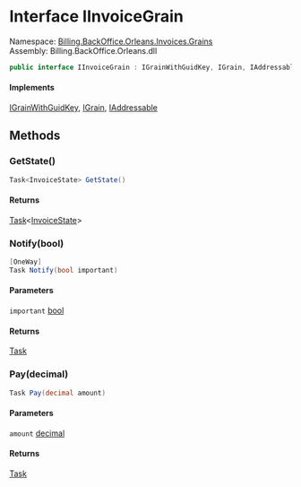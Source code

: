 # <a id="Billing_BackOffice_Orleans_Invoices_Grains_IInvoiceGrain"></a> Interface IInvoiceGrain

Namespace: [Billing.BackOffice.Orleans.Invoices.Grains](Billing.BackOffice.Orleans.Invoices.Grains.md)  
Assembly: Billing.BackOffice.Orleans.dll  

```csharp
public interface IInvoiceGrain : IGrainWithGuidKey, IGrain, IAddressable
```

#### Implements

[IGrainWithGuidKey](https://learn.microsoft.com/dotnet/api/orleans.igrainwithguidkey), 
[IGrain](https://learn.microsoft.com/dotnet/api/orleans.igrain), 
[IAddressable](https://learn.microsoft.com/dotnet/api/orleans.runtime.iaddressable)

## Methods

### <a id="Billing_BackOffice_Orleans_Invoices_Grains_IInvoiceGrain_GetState"></a> GetState\(\)

```csharp
Task<InvoiceState> GetState()
```

#### Returns

 [Task](https://learn.microsoft.com/dotnet/api/system.threading.tasks.task\-1)<[InvoiceState](Billing.BackOffice.Orleans.Invoices.Grains.InvoiceState.md)\>

### <a id="Billing_BackOffice_Orleans_Invoices_Grains_IInvoiceGrain_Notify_System_Boolean_"></a> Notify\(bool\)

```csharp
[OneWay]
Task Notify(bool important)
```

#### Parameters

`important` [bool](https://learn.microsoft.com/dotnet/api/system.boolean)

#### Returns

 [Task](https://learn.microsoft.com/dotnet/api/system.threading.tasks.task)

### <a id="Billing_BackOffice_Orleans_Invoices_Grains_IInvoiceGrain_Pay_System_Decimal_"></a> Pay\(decimal\)

```csharp
Task Pay(decimal amount)
```

#### Parameters

`amount` [decimal](https://learn.microsoft.com/dotnet/api/system.decimal)

#### Returns

 [Task](https://learn.microsoft.com/dotnet/api/system.threading.tasks.task)

